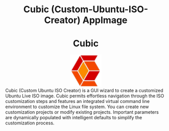 <div align="center">
<h1>Cubic (Custom-Ubuntu-ISO-Creator) AppImage</h1>    
</div>
<div align="center">
    <h1>Cubic</h1>
    <img height="100" src="https://github.com/titenko/Cubic-Custom-Ubuntu-ISO-Creator-AppImage/blob/master/cubic.png?raw=true">
</div>
Cubic (Custom Ubuntu ISO Creator) is a GUI wizard to create a customized Ubuntu Live ISO image.  Cubic permits effortless navigation through the ISO customization steps and features an integrated virtual command line environment to customize the Linux file system. You can create new customization projects or modify existing projects. Important parameters are dynamically populated with intelligent defaults to simplify the customization process.
